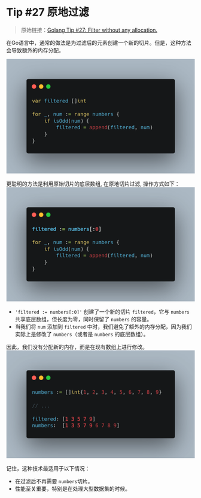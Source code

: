 # Tip #27 原地过滤

>  原始链接：[Golang Tip #27: Filter without any allocation.](https://twitter.com/func25/status/1760288508600590594)

在Go语言中，通常的做法是为过滤后的元素创建一个新的切片。但是，这种方法会导致额外的内存分配。

![](./images/027/001.png)

更聪明的方法是利用原始切片的底层数组, 在原地切片过滤, 操作方式如下：
![](./images/027/002.png)

-   `'filtered := numbers[:0]'` 创建了一个新的切片 `filtered`，它与 `numbers` 共享底层数组，但长度为零，同时保留了 `numbers` 的容量。
-   当我们将 `num` 添加到 `filtered` 中时，我们避免了额外的内存分配，因为我们实际上是修改了 `numbers`（或者是 `numbers` 的底层数组）。

因此，我们没有分配新的内存，而是在现有数组上进行修改。
![](./images/027/003.png)

记住，这种技术最适用于以下情况：

-   在过滤后不再需要 `numbers`切片。
-   性能至关重要，特别是在处理大型数据集的时候。
